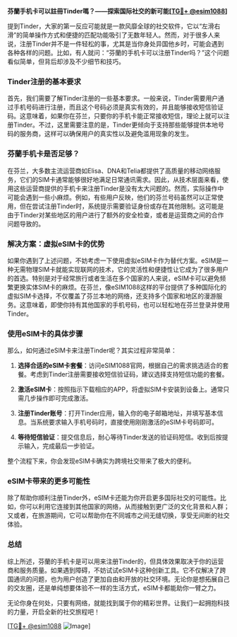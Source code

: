 **芬蘭手机卡可以註冊Tinder嗎？——探索国际社交的新可能[[TG💪+ @esim1088](https://t.me/s/esim1088)]**

提到Tinder，大家的第一反应可能就是一款风靡全球的社交软件，它以“左滑右滑”的简单操作方式和便捷的匹配功能吸引了无数年轻人。然而，对于很多人来说，注册Tinder并不是一件轻松的事，尤其是当你身处异国他乡时，可能会遇到各种各样的问题。比如，有人就问：“芬蘭的手机卡可以注册Tinder吗？”这个问题看似简单，但背后却涉及不少细节和技巧。

### Tinder注册的基本要求

首先，我们需要了解Tinder注册的一些基本要求。一般来说，Tinder需要用户通过手机号码进行注册，而且这个号码必须是真实有效的，并且能够接收短信验证码。这意味着，如果你在芬兰，只要你的手机卡能正常接收短信，理论上就可以注册Tinder。不过，这里需要注意的是，Tinder更倾向于支持那些能够提供本地号码的服务商，这样可以确保用户的真实性以及避免滥用现象的发生。

### 芬蘭手机卡是否足够？

在芬兰，大多数主流运营商如Elisa、DNA和Telia都提供了高质量的移动网络服务，它们的SIM卡通常能够很好地满足日常通讯需求。因此，从技术层面来看，使用这些运营商提供的手机卡来注册Tinder是没有太大问题的。然而，实际操作中可能会遇到一些小麻烦。例如，有些用户反映，他们的芬兰号码虽然可以正常使用，但在尝试注册Tinder时，系统提示需要验证身份或存在其他限制。这可能是由于Tinder对某些地区的用户进行了额外的安全检查，或者是运营商之间的合作问题导致的。

### 解决方案：虚拟eSIM卡的优势

如果你遇到了上述问题，不妨考虑一下使用虚拟eSIM卡作为替代方案。eSIM是一种无需物理SIM卡就能实现联网的技术，它的灵活性和便捷性让它成为了很多用户的首选。特别是对于经常旅行或者生活在多个国家的人来说，eSIM卡可以避免频繁更换实体SIM卡的麻烦。在芬兰，像eSIM1088这样的平台提供了多种国际化的虚拟SIM卡选择，不仅覆盖了芬兰本地的网络，还支持多个国家和地区的漫游服务。这意味着，即使你持有其他国家的手机号码，也可以轻松地在芬兰登录并使用Tinder。

### 使用eSIM卡的具体步骤

那么，如何通过eSIM卡来注册Tinder呢？其实过程非常简单：

1. **选择合适的eSIM卡套餐**：访问eSIM1088官网，根据自己的需求挑选适合的套餐。考虑到Tinder注册需要接收短信验证码，建议选择支持短信功能的套餐。
   
2. **激活eSIM卡**：按照指示下载相应的APP，将虚拟SIM卡安装到设备上。通常只需几步操作即可完成激活。

3. **注册Tinder账号**：打开Tinder应用，输入你的电子邮箱地址，并填写基本信息。当系统要求输入手机号码时，直接使用刚刚激活的eSIM卡号码即可。

4. **等待短信验证**：提交信息后，耐心等待Tinder发送的验证码短信。收到后按提示输入，完成最后一步验证。

整个流程下来，你会发现eSIM卡确实为跨境社交带来了极大的便利。

### eSIM卡带来的更多可能性

除了帮助你顺利注册Tinder外，eSIM卡还能为你开启更多国际社交的可能性。比如，你可以利用它连接到其他国家的网络，从而接触到更广泛的文化背景和人群；又或者，在旅游期间，它可以帮助你在不同城市之间无缝切换，享受无间断的社交体验。

### 总结

综上所述，芬蘭的手机卡是可以用来注册Tinder的，但具体效果取决于你的运营商和服务质量。如果遇到障碍，不妨试试eSIM卡这种创新工具。它不仅解决了跨国通讯的问题，也为用户创造了更加自由和开放的社交环境。无论你是想拓展自己的交友圈，还是单纯想要体验不一样的生活方式，eSIM卡都能助你一臂之力。

无论你身在何处，只要有网络，就能找到属于你的精彩世界。让我们一起拥抱科技的力量，开启全新的社交旅程吧！

[[TG💪+ @esim1088](https://t.me/s/esim1088) ![Image](https://i.postimg.cc/4NQfJmqS/Snipaste-2025-05-13-00-14-12.png)]